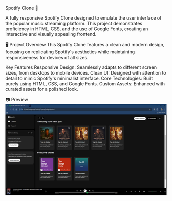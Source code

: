 Spotify Clone 🎵

A fully responsive Spotify Clone designed to emulate the user interface of the popular music streaming platform. This project demonstrates proficiency in HTML, CSS, and the use of Google Fonts, creating an interactive and visually appealing frontend.

🖥️ Project Overview
This Spotify Clone features a clean and modern design, focusing on replicating Spotify's aesthetics while maintaining responsiveness for devices of all sizes.

Key Features
Responsive Design: Seamlessly adapts to different screen sizes, from desktops to mobile devices.
Clean UI: Designed with attention to detail to mimic Spotify's minimalist interface.
Core Technologies: Built purely using HTML, CSS, and Google Fonts.
Custom Assets: Enhanced with curated assets for a polished look.

📷 Preview
![Spotify Clone Preview](./screenshots/preview.png)  




